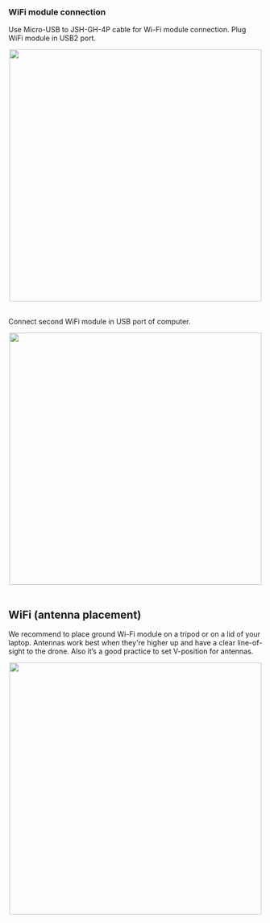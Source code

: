 ### WiFi module connection


Use Micro-USB to JSH-GH-4P cable for Wi-Fi module connection. Plug WiFi module in USB2 port.


<div style="text-align: center;"><img src="../../img/hardware_installation/alpha_to_edge.png" style="width: 500px;"></div><br>

Connect second WiFi module in USB port of computer.

<div style="text-align: center;"><img src="../../img/hardware_installation/alpha_to_computer.png" style="width: 500px;"></div><br>

## WiFi (antenna placement)

We recommend to place ground Wi-Fi module on a tripod or on a lid of your laptop.
Antennas work best when they're higher up and have a clear line-of-sight to the drone. Also it’s a good practice to set V-position for antennas.

<div style="text-align: center;"><img src="../../img/hardware_installation/alpha_on_comp_back.png" style="width: 500px;"></div><br>


